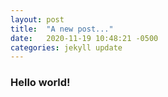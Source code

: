 ```yaml
---
layout: post
title:  "A new post..."
date:   2020-11-19 10:48:21 -0500
categories: jekyll update
---
```


### Hello world!
